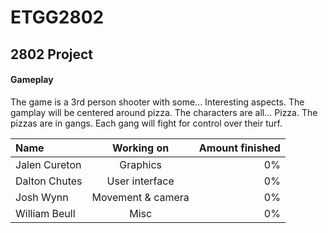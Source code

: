 # ETGG2802
<h2>2802 Project</h2>

<h4>Gameplay</h4>
<p>The game is a 3rd person shooter with some... Interesting aspects. The gamplay will be centered around pizza. The characters are all...
Pizza. The pizzas are in gangs. Each gang will fight for control over their turf.</p>

| Name  | Working on  | Amount finished |
| :------------ |:---------------:| -----:|
| Jalen Cureton     | Graphics | 0% |
| Dalton Chutes      | User interface       |   0% |
| Josh Wynn | Movement & camera        |    0% |
| William Beull | Misc       |    0% |
